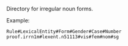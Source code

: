 Directory for irregular noun forms.

Example:


    Rule#LexicalEntity#Form#Gender#Case#Number
    proof.irrn1m#lexent.n51113#vis#fem#nom#sg
